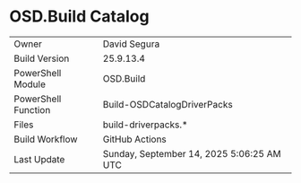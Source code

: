 ﻿# OSD.Build Catalog

| | |
|-|-|
| Owner | David Segura |
| Build Version | 25.9.13.4 |
| PowerShell Module | OSD.Build |
| PowerShell Function | Build-OSDCatalogDriverPacks |
| Files | build-driverpacks.* |
| Build Workflow | GitHub Actions |
| Last Update | Sunday, September 14, 2025 5:06:25 AM UTC |
